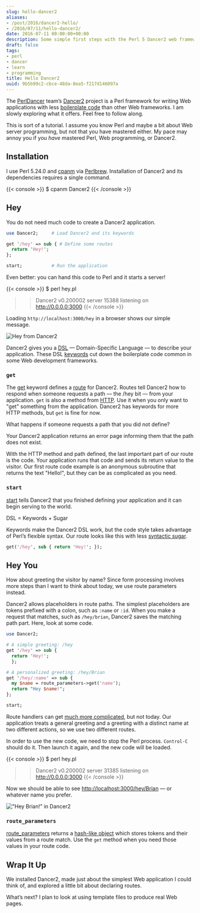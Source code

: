 ```yaml
---
slug: hello-dancer2
aliases:
- /post/2016/dancer2-hello/
- /2016/07/11/hello-dancer2/
date: 2016-07-11 00:00:00+00:00
description: Some simple first steps with the Perl 5 Dancer2 web framework
draft: false
tags:
- perl
- dancer
- learn
- programming
title: Hello Dancer2
uuid: 9b5b99c2-cbce-48da-8ea5-f217d146097a
---
```

The [PerlDancer](https://github.com/PerlDancer/) team’s
[Dancer2](https://metacpan.org/pod/Dancer2) project is a Perl framework
for writing Web applications with less [boilerplate
code](https://en.wikipedia.org/wiki/Boilerplate_code) than other Web
frameworks. I am slowly exploring what it offers. Feel free to follow
along.

This is sort of a tutorial. I assume you know Perl and maybe a bit about
Web server programming, but not that you have mastered either. My pace
may annoy you if you *have* mastered Perl, Web programming, or Dancer2.

## Installation

I use Perl 5.24.0 and [cpanm](https://metacpan.org/pod/App::cpanminus)
via [Perlbrew](http://perlbrew.pl/). Installation of Dancer2 and its
dependencies requires a single command.

{{< console >}}
$ cpanm Dancer2
{{< /console >}}

## Hey

You do not need much code to create a Dancer2 application.

``` perl
use Dancer2;     # Load Dancer2 and its keywords

get '/hey' => sub { # Define some routes
  return 'Hey!';
};

start;           # Run the application
```

Even better: you can hand this code to Perl and it starts a server\!

{{< console >}}
$ perl hey.pl
>> Dancer2 v0.200002 server 15388 listening on http://0.0.0.0:3000
{{< /console >}}

Loading `http://localhost:3000/hey` in a browser shows our simple
message.

![Hey from Dancer2](dancer2-hey.png "Hey from Dancer2!")

Dancer2 gives you a
[DSL](https://en.wikipedia.org/wiki/Domain-specific_language) —
Domain-Specific Language — to describe your application. These DSL
[keywords](https://metacpan.org/pod/distribution/Dancer2/lib/Dancer2/Manual.pod#DSL-KEYWORDS)
cut down the boilerplate code common in some Web development frameworks.

### `get`

The
[get](https://metacpan.org/pod/distribution/Dancer2/lib/Dancer2/Manual.pod#get)
keyword defines a [route](https://metacpan.org/pod/Dancer2::Core::Route)
for Dancer2. Routes tell Dancer2 how to respond when someone requests a
path — the /hey bit — from your application. `get` is also a method from
[HTTP](https://en.wikipedia.org/wiki/Hypertext_Transfer_Protocol). Use
it when you only want to "get" something from the application. Dancer2
has keywords for more HTTP methods, but `get` is fine for now.

What happens if someone requests a path that you did not define?

Your Dancer2 application returns an error page informing them that the
path does not exist.

With the HTTP method and path defined, the last important part of our
route is the code. Your application runs that code and sends its return
value to the visitor. Our first route code example is an anonymous
subroutine that returns the text "Hello\!", but they can be as
complicated as you need.

### `start`

[start](https://metacpan.org/pod/distribution/Dancer2/lib/Dancer2/Manual.pod#start)
tells Dancer2 that you finished defining your application and it can
begin serving to the world.

DSL = Keywords + Sugar

Keywords make the Dancer2 DSL work, but the code style takes advantage
of Perl’s flexible syntax. Our route looks like this with less
[syntactic sugar](https://en.wikipedia.org/wiki/Syntactic_sugar).

``` perl
get('/hey', sub { return 'Hey!'; });
```

## Hey You

How about greeting the visitor by name? Since form processing involves
more steps than I want to think about today, we use route parameters
instead.

Dancer2 allows placeholders in route paths. The simplest placeholders
are tokens prefixed with a colon, such as `:name` or `:id`. When you
make a request that matches, such as `/hey/brian`, Dancer2 saves the
matching path part. Here, look at some code.

``` perl
use Dancer2;

# A simple greeting: /hey
get '/hey' => sub {
  return 'Hey!';
  };

# A personalized greeting: /hey/Brian
get '/hey/:name' => sub {
  my $name = route_parameters->get('name');
  return "Hey $name!";
};

start;
```

Route handlers can get [much more
complicated](https://metacpan.org/pod/distribution/Dancer2/lib/Dancer2/Manual.pod#Route-Handlers),
but not today. Our application treats a general greeting and a greeting
with a distinct name at two different actions, so we use two different
routes.

In order to use the new code, we need to stop the Perl process.
`Control-C` should do it. Then launch it again, and the new code will be
loaded.

{{< console >}}
$ perl hey.pl
>> Dancer2 v0.200002 server 31385 listening on http://0.0.0.0:3000
{{< /console >}}

Now we should be able to see <http://localhost:3000/hey/Brian> — or
whatever name you prefer.

!["Hey Brian\!" in Dancer2](dancer2-hey-brian.png)

### `route_parameters`

[route\_parameters](https://metacpan.org/pod/distribution/Dancer2/lib/Dancer2/Manual.pod#route_parameters)
returns a [hash-like object](https://metacpan.org/pod/Hash::MultiValue)
which stores tokens and their values from a route match. Use the `get`
method when you need those values in your route code.

## Wrap It Up

We installed Dancer2, made just about the simplest Web application I
could think of, and explored a little bit about declaring routes.

What’s next? I plan to look at using template files to produce real Web
pages.